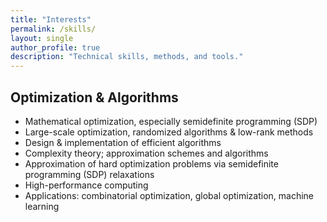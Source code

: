 ```yaml
---
title: "Interests"
permalink: /skills/
layout: single
author_profile: true
description: "Technical skills, methods, and tools."
---
```


## Optimization & Algorithms
- Mathematical optimization, especially semidefinite programming (SDP)
- Large-scale optimization, randomized algorithms & low-rank methods
- Design & implementation of efficient algorithms
- Complexity theory; approximation schemes and algorithms
- Approximation of hard optimization problems via semidefinite programming (SDP) relaxations
- High-performance computing
- Applications: combinatorial optimization, global optimization, machine learning

